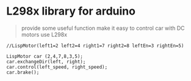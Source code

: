 # L298x library for arduino

> provide some useful function make it easy to control car with DC motors use L298x

````
//LispMotor(left1=2 left2=4 right1=7 right2=8 leftEn=3 rightEn=5)

LispMotor car (2,4,7,8,3,5);
car.exchangeDir(left, right);
car.control(left_speed, right_speed);
car.brake();
````
